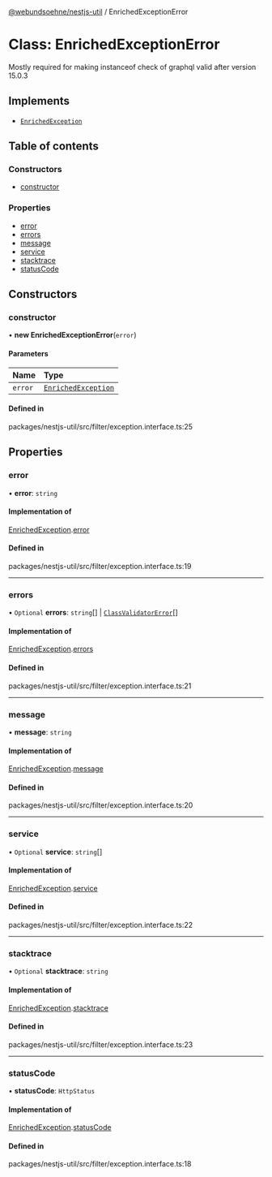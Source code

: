[@webundsoehne/nestjs-util](../README.md) / EnrichedExceptionError

# Class: EnrichedExceptionError

Mostly required for making instanceof check of graphql valid after version 15.0.3

## Implements

- [`EnrichedException`](../interfaces/EnrichedException.md)

## Table of contents

### Constructors

- [constructor](EnrichedExceptionError.md#constructor)

### Properties

- [error](EnrichedExceptionError.md#error)
- [errors](EnrichedExceptionError.md#errors)
- [message](EnrichedExceptionError.md#message)
- [service](EnrichedExceptionError.md#service)
- [stacktrace](EnrichedExceptionError.md#stacktrace)
- [statusCode](EnrichedExceptionError.md#statuscode)

## Constructors

### constructor

• **new EnrichedExceptionError**(`error`)

#### Parameters

| Name | Type |
| :------ | :------ |
| `error` | [`EnrichedException`](../interfaces/EnrichedException.md) |

#### Defined in

packages/nestjs-util/src/filter/exception.interface.ts:25

## Properties

### error

• **error**: `string`

#### Implementation of

[EnrichedException](../interfaces/EnrichedException.md).[error](../interfaces/EnrichedException.md#error)

#### Defined in

packages/nestjs-util/src/filter/exception.interface.ts:19

___

### errors

• `Optional` **errors**: `string`[] \| [`ClassValidatorError`](../interfaces/ClassValidatorError.md)[]

#### Implementation of

[EnrichedException](../interfaces/EnrichedException.md).[errors](../interfaces/EnrichedException.md#errors)

#### Defined in

packages/nestjs-util/src/filter/exception.interface.ts:21

___

### message

• **message**: `string`

#### Implementation of

[EnrichedException](../interfaces/EnrichedException.md).[message](../interfaces/EnrichedException.md#message)

#### Defined in

packages/nestjs-util/src/filter/exception.interface.ts:20

___

### service

• `Optional` **service**: `string`[]

#### Implementation of

[EnrichedException](../interfaces/EnrichedException.md).[service](../interfaces/EnrichedException.md#service)

#### Defined in

packages/nestjs-util/src/filter/exception.interface.ts:22

___

### stacktrace

• `Optional` **stacktrace**: `string`

#### Implementation of

[EnrichedException](../interfaces/EnrichedException.md).[stacktrace](../interfaces/EnrichedException.md#stacktrace)

#### Defined in

packages/nestjs-util/src/filter/exception.interface.ts:23

___

### statusCode

• **statusCode**: `HttpStatus`

#### Implementation of

[EnrichedException](../interfaces/EnrichedException.md).[statusCode](../interfaces/EnrichedException.md#statuscode)

#### Defined in

packages/nestjs-util/src/filter/exception.interface.ts:18
